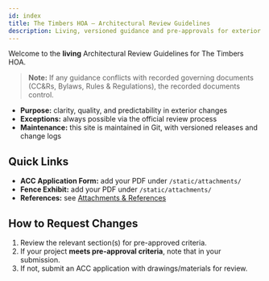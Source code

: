 ```yaml
---
id: index
title: The Timbers HOA — Architectural Review Guidelines
description: Living, versioned guidance and pre-approvals for exterior changes
---
```


Welcome to the **living** Architectural Review Guidelines for The Timbers HOA.

> **Note:** If any guidance conflicts with recorded governing documents (CC&Rs, Bylaws, Rules & Regulations), the recorded documents control.

- **Purpose:** clarity, quality, and predictability in exterior changes  
- **Exceptions:** always possible via the official review process  
- **Maintenance:** this site is maintained in Git, with versioned releases and change logs

## Quick Links
- **ACC Application Form:** add your PDF under `/static/attachments/`
- **Fence Exhibit:** add your PDF under `/static/attachments/`
- **References:** see [Attachments & References](/attachments)

## How to Request Changes
1. Review the relevant section(s) for pre-approved criteria.
2. If your project **meets pre-approval criteria**, note that in your submission.
3. If not, submit an ACC application with drawings/materials for review.
